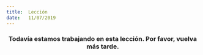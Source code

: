 ```yaml
---
title:  Lección
date:   11/07/2019
---
```


### <center>Todavía estamos trabajando en esta lección. Por favor, vuelva más tarde.</center>